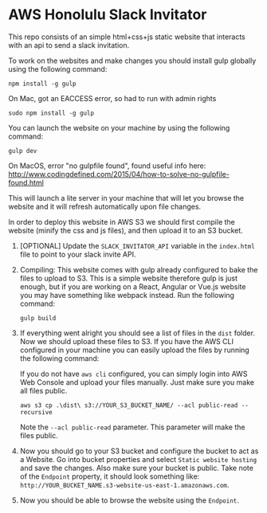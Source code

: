 # AWS Honolulu Slack Invitator

This repo consists of an simple html+css+js static website that interacts with an api to send a slack invitation.

To work on the websites and make changes you should install gulp globally using the following command:

```
npm install -g gulp
```

On Mac, got an EACCESS error, so had to run with admin rights
```
sudo npm install -g gulp
```

You can launch the website on your machine by using the following command:

```
gulp dev
```
On MacOS, error "no gulpfile found", found useful info here:
http://www.codingdefined.com/2015/04/how-to-solve-no-gulpfile-found.html



This will launch a lite server in your machine that will let you browse the website and it will refresh automatically upon file changes.

In order to deploy this website in AWS S3 we should first compile the website (minify the css and js files), and then upload it to an S3 bucket.

1. [OPTIONAL] Update the `SLACK_INVITATOR_API` variable in the `index.html` file to point to your slack invite API.

1. Compiling: This website comes with gulp already configured to bake the files to upload to S3. This is a simple website therefore gulp is just enough, but if you are working on a React, Angular or Vue.js website you may have something like webpack instead. Run the following command:

    ```
    gulp build
    ```

1. If everything went alright you should see a list of files in the `dist` folder. Now we should upload these files to S3. If you have the AWS CLI configured in your machine you can easily upload the files by running the following command:

    If you do not have `aws cli` configured, you can simply login into AWS Web Console and upload your files manually. Just make sure you make all files public.

    ```
    aws s3 cp .\dist\ s3://YOUR_S3_BUCKET_NAME/ --acl public-read --recursive
    ```
    Note the `--acl public-read` parameter. This parameter will make the files public.

1. Now you should go to your S3 bucket and configure the bucket to act as a Website. Go into bucket properties and select `Static website hosting` and save the changes. Also make sure your bucket is public. Take note of the `Endpoint` property, it should look something like: `http://YOUR_BUCKET_NAME.s3-website-us-east-1.amazonaws.com`.

1. Now you should be able to browse the website using the `Endpoint`.
